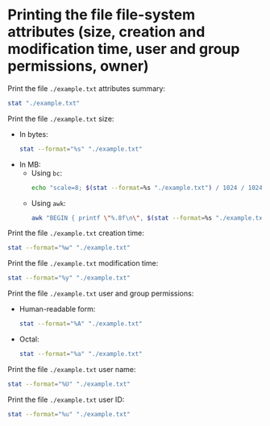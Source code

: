 # Printing the file file-system attributes (size, creation and modification time, user and group permissions, owner)

Print the file `./example.txt` attributes summary:

```sh
stat "./example.txt"
```

Print the file `./example.txt` size:

-   In bytes:
    ```sh
    stat --format="%s" "./example.txt"
    ```
-   In MB:
    -   Using `bc`:
        ```sh
        echo "scale=8; $(stat --format=%s "./example.txt") / 1024 / 1024" | bc | sed -e 's/^-\./-0./g' -e 's/^\./0./g'
        ```
    -   Using `awk`:
        ```sh
        awk "BEGIN { printf \"%.8f\n\", $(stat --format=%s "./example.txt") / 1024 / 1024 }"
        ```

Print the file `./example.txt` creation time:

```sh
stat --format="%w" "./example.txt"
```

Print the file `./example.txt` modification time:

```sh
stat --format="%y" "./example.txt"
```

Print the file `./example.txt` user and group permissions:

-   Human-readable form:
    ```sh
    stat --format="%A" "./example.txt"
    ```
-   Octal:
    ```sh
    stat --format="%a" "./example.txt"
    ```

Print the file `./example.txt` user name:

```sh
stat --format="%U" "./example.txt"
```

Print the file `./example.txt` user ID:

```sh
stat --format="%u" "./example.txt"
```
